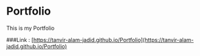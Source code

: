 # Portfolio
This is my Portfolio

###Link : [https://tanvir-alam-jadid.github.io/Portfolio](https://tanvir-alam-jadid.github.io/Portfolio)

